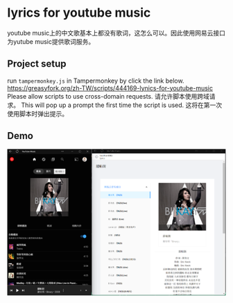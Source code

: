 # lyrics for youtube music
youtube music上的中文歌基本上都没有歌词，这怎么可以。因此使用网易云接口为yutube music提供歌词服务。
## Project setup
run `tampermonkey.js` in Tampermonkey by click the link below.
<https://greasyfork.org/zh-TW/scripts/444169-lynics-for-youtube-music>
Please allow scripts to use cross-domain requests.
请允许脚本使用跨域请求。
This will pop up a prompt the first time the script is used.
这将在第一次使用脚本时弹出提示。
## Demo
![](https://github.com/ShevonKuan/Lyrics4youtube-music/raw/main/175221d7164509f2207fd394c427cec.png)

